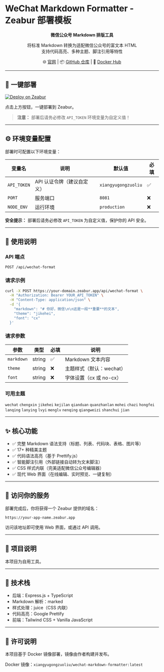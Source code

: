 # WeChat Markdown Formatter - Zeabur 部署模板

<p align="center">
  <strong>微信公众号 Markdown 排版工具</strong>
</p>

<p align="center">
  将标准 Markdown 转换为适配微信公众号的富文本 HTML<br>
  支持代码高亮、多种主题、脚注引用等特性
</p>

<p align="center">
  🌐 <a href="https://xiangyugongzuoliu.com/">官网</a> |
  📦 <a href="https://github.com/xiangyugongzuoliu/wechat-markdown-formatter-template">GitHub 仓库</a> |
  🐳 <a href="https://hub.docker.com/r/xiangyugongzuoliu/wechat-markdown-formatter">Docker Hub</a>
</p>

---

## 🚀 一键部署

[![Deploy on Zeabur](https://zeabur.com/button.svg)](https://zeabur.com/templates/719LP9?referralCode=xiangyugongzuoliu)

点击上方按钮，一键部署到 Zeabur。

> **注意：** 部署后请务必修改 `API_TOKEN` 环境变量为自定义值！

---

## ⚙️ 环境变量配置

部署时可配置以下环境变量：

| 变量名 | 说明 | 默认值 | 必填 |
|--------|------|--------|------|
| `API_TOKEN` | API 认证令牌（建议自定义） | `xiangyugongzuoliu` | ✅ |
| `PORT` | 服务端口 | `8081` | ❌ |
| `NODE_ENV` | 运行环境 | `production` | ❌ |

**安全提示：** 部署后请务必修改 `API_TOKEN` 为自定义值，保护你的 API 安全。

---

## 📖 使用说明

### API 端点

```
POST /api/wechat-format
```

### 请求示例

```bash
curl -X POST https://your-domain.zeabur.app/api/wechat-format \
  -H "Authorization: Bearer YOUR_API_TOKEN" \
  -H "Content-Type: application/json" \
  -d '{
    "markdown": "# 你好，微信\n\n这是一段**重要**的文本",
    "theme": "jikehei",
    "font": "cx"
  }'
```

### 请求参数

| 参数 | 类型 | 必填 | 说明 |
|------|------|------|------|
| `markdown` | string | ✅ | Markdown 文本内容 |
| `theme` | string | ❌ | 主题样式（默认：wechat） |
| `font` | string | ❌ | 字体设置（cx 或 no-cx） |

### 可用主题

`wechat` `chengxin` `jikehei` `kejilan` `qianduan` `quanzhanlan` `mohei` `chazi` `hongfei` `lanqing` `lanying` `lvyi` `menglv` `nenqing` `qiangweizi` `shanchui` `jian`

---

## ✨ 核心功能

- ✅ 完整 Markdown 语法支持（标题、列表、代码块、表格、图片等）
- ✅ 17+ 种精美主题
- ✅ 代码语法高亮（基于 Prettify.js）
- ✅ 智能脚注引用（外部链接自动转为文末脚注）
- ✅ CSS 样式内联（完美适配微信公众号编辑器）
- ✅ 现代 Web 界面（在线编辑、实时预览、一键复制）

---

## 🔧 访问你的服务

部署完成后，你将获得一个 Zeabur 提供的域名：

```
https://your-app-name.zeabur.app
```

访问该地址即可使用 Web 界面，或通过 API 调用。

---

## 📝 项目说明

本项目为自用工具。

---

## 🙏 技术栈

- 后端：Express.js + TypeScript
- Markdown 解析：marked
- 样式处理：juice（CSS 内联）
- 代码高亮：Google Prettify
- 前端：Tailwind CSS + Vanilla JavaScript

---

## 📄 许可说明

本项目基于 Docker 镜像部署，镜像由作者构建并发布。

Docker 镜像：`xiangyugongzuoliu/wechat-markdown-formatter:latest`

